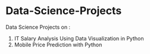 # Data-Science-Projects
Data Science Projects on :
1) IT Salary Analysis Using Data Visualization in Python
2) Mobile Price Prediction with Python
